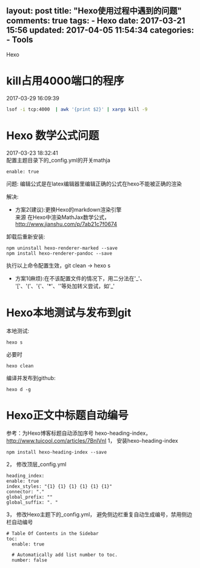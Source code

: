 layout: post
title: "Hexo使用过程中遇到的问题"
comments: true
tags:
	- Hexo
date: 2017-03-21 15:56 
updated: 2017-04-05 11:54:34
categories:
    - Tools
---

Hexo
<!-- more -->

# kill占用4000端口的程序  
2017-03-29 16:09:39
```bash 
lsof -i tcp:4000  | awk '{print $2}' | xargs kill -9
```

# Hexo 数学公式问题  
2017-03-23 18:32:41  
配置主题目录下的_config.yml的开关mathja
```
enable: true
```
问题:
编辑公式是在latex编辑器里编辑正确的公式在hexo不能被正确的渲染

解决:

- 方案2(建议):更换Hexo的markdown渲染引擎    
来源 在Hexo中渲染MathJax数学公式，<http://www.jianshu.com/p/7ab21c7f0674> 

卸载后重新安装:
```
npm uninstall hexo-renderer-marked --save
npm install hexo-renderer-pandoc --save
```
执行以上命令配置生效，git clean -> hexo s

- 方案1(麻烦):在不该配置文件的情况下，用二分法在'\_'、 '['、'('、'{'、'*'、'\'等处加转义尝试，如'\_'


# Hexo本地测试与发布到git
本地测试:
```
hexo s
```

必要时
```
hexo clean
```

编译并发布到github:
```
hexo d -g
```
# Hexo正文中标题自动编号  
参考：为Hexo博客标题自动添加序号 hexo-heading-index，<http://www.tuicool.com/articles/7BnIVnI>
1， 安装hexo-heading-index  
```
npm install hexo-heading-index --save
```


2， 修改顶层_config.yml  
```
heading_index:
enable: true
index_styles: "{1} {1} {1} {1} {1} {1}"
connector: "."
global_prefix: ""
global_suffix: ". "
```


3， 修改Hexo主题下的_config.yml， 避免侧边栏重复自动生成编号，禁用侧边栏自动编号  
```
# Table Of Contents in the Sidebar
toc:
  enable: true

  # Automatically add list number to toc.
  number: false
```






